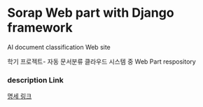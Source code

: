 # Sorap Web part with Django framework
AI document classification Web site

학기 프로젝트- 자동 문서분류 클라우드 시스템 중 Web Part respository

### description Link
<a href="http://cscp2.sogang.ac.kr/CSE4186/index.php/%EA%B0%95%EA%B9%80%EC%95%88%EB%A5%98" target='_blank'> 명세 링크
